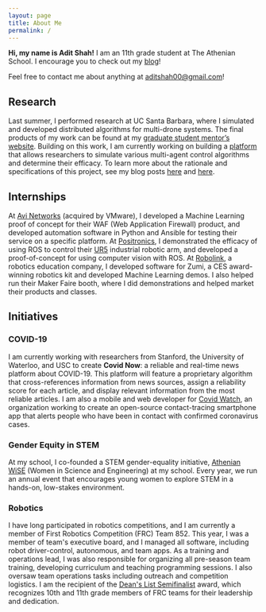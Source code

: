 ```yaml
---
layout: page
title: About Me
permalink: /
---
```


**Hi, my name is Adit Shah!** I am an 11th grade student at The Athenian School. I encourage you to check out my [blog](/blog)!

Feel free to contact me about anything at [aditshah00@gmail.com](mailto:aditshah00@gmail.com)!

## Research
Last summer, I performed research at UC Santa Barbara, where I simulated and developed distributed algorithms for multi-drone systems. The final products of my work can be found at my [graduate student mentor’s website](https://web.ece.ucsb.edu/~blf/RMP_Adit.html). Building on this work, I am currently working on building a [platform](https://github.com/ashah03/kotlin-distributed-framework) that allows researchers to simulate various multi-agent control algorithms and determine their efficacy. To learn more about the rationale and specifications of this project, see my blog posts [here](https://ashah03.github.io/Simulation-Project-1/) and [here](https://ashah03.github.io/Simulation-Project-2/).

## Internships

At [Avi Networks](http://avinetworks.com) (acquired by VMware), I developed a Machine Learning proof of concept for their WAF (Web Application Firewall) product, and developed automation software in Python and Ansible for testing their service on a specific platform. At [Positronics](http://posincorp.com), I demonstrated the efficacy of using ROS to control their [UR5](https://www.universal-robots.com/products/ur5-robot/) industrial robotic arm, and developed a proof-of-concept for using computer vision with ROS. At [Robolink](https://www.robolink.com/), a robotics education company,  I developed software for Zumi, a CES award-winning robotics kit and developed Machine Learning demos. I also helped run their Maker Faire booth, where I did demonstrations and helped market their products and classes.

## Initiatives

### COVID-19

I am currently working with researchers from Stanford, the University of Waterloo, and USC to create **Covid Now**: a reliable and real-time news platform about COVID-19. This platform will feature a proprietary algorithm that cross-references information from news sources, assign a reliability score for each article, and display relevant information from the most reliable articles. I am also a mobile and web developer for [Covid Watch](http://covid-watch.org), an organization working to create an open-source contact-tracing smartphone app that alerts people who have been in contact with confirmed coronavirus cases.
 
### Gender Equity in STEM
 At my school, I co-founded a STEM gender-equality initiative, [Athenian WiSE](http://athenianwise.org) (Women in Science and Engineering) at my school. Every year, we run an annual event that encourages young women to explore STEM in a hands-on, low-stakes environment.
 
### Robotics
 
I have long participated in robotics competitions, and I am currently a member of First Robotics Competition (FRC) Team 852. This year, I was a member of team's executive board, and I managed all software, including robot driver-control, autonomous, and team apps. As a training and operations lead, I was also responsible for organizing all pre-season team training, developing curriculum and teaching programming sessions. I also oversaw team operations tasks including outreach and competition logistics. I am the recipient of the [Dean's List Semifinalist](https://www.firstinspires.org/resource-library/frc/deans-list-winners) award, which recognizes 10th and 11th grade members of FRC teams for their leadership and dedication.
 
